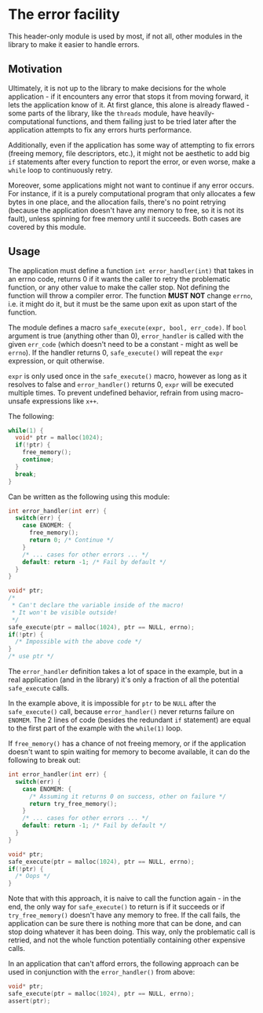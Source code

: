 # The error facility

This header-only module is used by most, if not all, other modules in the library to make it easier to handle errors.

## Motivation

Ultimately, it is not up to the library to make decisions for the whole application - if it encounters any error that stops it from moving forward, it lets the application know of it. At first glance, this alone is already flawed - some parts of the library, like the `threads` module, have heavily-computational functions, and them failing just to be tried later after the application attempts to fix any errors hurts performance.

Additionally, even if the application has some way of attempting to fix errors (freeing memory, file descriptors, etc.), it might not be aesthetic to add big `if` statements after every function to report the error, or even worse, make a `while` loop to continuously retry.

Moreover, some applications might not want to continue if any error occurs. For instance, if it is a purely computational program that only allocates a few bytes in one place, and the allocation fails, there's no point retrying (because the application doesn't have any memory to free, so it is not its fault), unless spinning for free memory until it succeeds. Both cases are covered by this module.

## Usage

The application must define a function `int error_handler(int)` that  takes in an errno code, returns 0 if it wants the caller to retry the problematic function, or any other value to make the caller stop. Not defining the function will throw a compiler error. The function **MUST NOT** change `errno`, i.e. it might do it, but it must be the same upon exit as upon start of the function.

The module defines a macro `safe_execute(expr, bool, err_code)`. If `bool` argument is true (anything other than 0), `error_handler` is called with the given `err_code` (which doesn't need to be a constant - might as well be `errno`). If the handler returns 0, `safe_execute()` will repeat the `expr` expression, or quit otherwise.

`expr` is only used once in the `safe_execute()` macro, however as long as it resolves to false and `error_handler()` returns 0, `expr` will be executed multiple times. To prevent undefined behavior, refrain from using macro-unsafe expressions like `x++`.

The following:

```c
while(1) {
  void* ptr = malloc(1024);
  if(!ptr) {
    free_memory();
    continue;
  }
  break;
}
```

Can be written as the following using this module:

```c
int error_handler(int err) {
  switch(err) {
    case ENOMEM: {
      free_memory();
      return 0; /* Continue */
    }
    /* ... cases for other errors ... */
    default: return -1; /* Fail by default */
  }
}

void* ptr;
/*
 * Can't declare the variable inside of the macro!
 * It won't be visible outside!
 */
safe_execute(ptr = malloc(1024), ptr == NULL, errno);
if(!ptr) {
  /* Impossible with the above code */
}
/* use ptr */
```

The `error_handler` definition takes a lot of space in the example, but in a real application (and in the library) it's only a fraction of all the potential `safe_execute` calls.

In the example above, it is impossible for `ptr` to be `NULL` after the `safe_execute()` call, because `error_handler()` never returns failure on `ENOMEM`. The 2 lines of code (besides the redundant `if` statement) are equal to the first part of the example with the `while(1)` loop.

If `free_memory()` has a chance of not freeing memory, or if the application doesn't want to spin waiting for memory to become available, it can do the following to break out:

```c
int error_handler(int err) {
  switch(err) {
    case ENOMEM: {
      /* Assuming it returns 0 on success, other on failure */
      return try_free_memory();
    }
    /* ... cases for other errors ... */
    default: return -1; /* Fail by default */
  }
}

void* ptr;
safe_execute(ptr = malloc(1024), ptr == NULL, errno);
if(!ptr) {
  /* Oops */
}
```

Note that with this approach, it is naive to call the function again - in the end, the only way for `safe_execute()` to return is if it succeeds or if `try_free_memory()` doesn't have any memory to free. If the call fails, the application can be sure there is nothing more that can be done, and can stop doing whatever it has been doing. This way, only the problematic call is retried, and not the whole function potentially containing other expensive calls.

In an application that can't afford errors, the following approach can be used in conjunction with the `error_handler()` from above:

```c
void* ptr;
safe_execute(ptr = malloc(1024), ptr == NULL, errno);
assert(ptr);
```